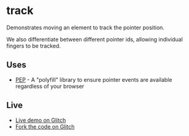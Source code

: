 # track

Demonstrates moving an element to track the pointer position.

We also differentiate between different pointer ids, allowing individual fingers to be tracked.

## Uses

* [PEP](https://github.com/jquery/PEP) - A "polyfill" library to ensure pointer events are available regardless of your browser

## Live

* [Live demo on Glitch](https://ix-track.glitch.me/)
* [Fork the code on Glitch](https://glitch.com/edit/#!/ix-track)

